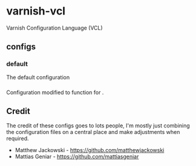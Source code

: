 # varnish-vcl

Varnish Configuration Language (VCL)

## configs

### default

The default configuration

### <name>

Configuration modified to function for <name>.


## Credit

The credit of these configs goes to lots people, I'm mostly just combining the
configuration files on a central place and make adjustments when required.

- Matthew Jackowski - https://github.com/matthewjackowski
- Mattias Geniar - https://github.com/mattiasgeniar
